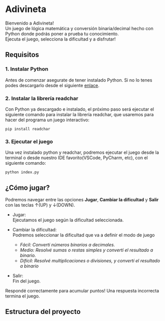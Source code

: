 # Adivineta

Bienvenido a Adivineta!  
Un juego de lógica matemática y conversión binaria/decimal hecho con Python donde podrás poner a prueba tu conocimiento.  
Ejecuta el juego, selecciona la dificultad y a disfrutar!

## Requisitos

### 1. Instalar Python  
Antes de comenzar asegurate de tener instalado Python. Si no lo tenes podes descargarlo desde el siguiente [enlace](https://www.python.org/downloads/).  

### 2. Instalar la librería readchar
Con Python ya descargado e instalado, el próximo paso será ejecutar el siguiente comando para instalar la librería readchar, que usaremos para hacer del programa un juego interactivo:

```
pip install readchar
```

### 3. Ejecutar el juego
Una vez instalado python y readchar, podremos ejecutar el juego desde la terminal o desde nuestro IDE favorito(VSCode, PyCharm, etc), con el siguiente comando:
```
python index.py
```

## ¿Cómo jugar?

Podremos navegar entre las opciones **Jugar**, **Cambiar la dificultad** y **Salir** con las teclas ↑(UP) y ↓(DOWN).

- Jugar:  
Ejecutamos el juego según la dificultad seleccionada.

- Cambiar la dificultad:  
Podremos seleccionar la dificultad que va a definir el modo de juego
  - *Fácil: Convertí números binarios a decimales.*
  - *Medio: Resolvé sumas o restas simples y convertí el resultado a binario.*
  - *Difícil: Resolvé multiplicaciones o divisiones, y convertí el resultado a binario*
- Salir:  
Fin del juego.

Respondé correctamente para acumular puntos!
Una respuesta incorrecta termina el juego.  


## Estructura del proyecto
